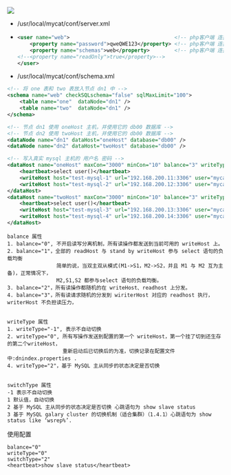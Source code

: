![](/assets/111fsdfsd.png)

* /usr/local/mycat/conf/server.xml
* ```xml
  <user name="web">                                  <!-- php客户端 连接的用户     -->
      <property name="password">qweQWE123</property> <!-- php客户端 连接的密码     -->
      <property name="schemas">web</property>        <!-- php客户端 连接的库名     -->
  <!--<property name="readOnly">true</property>-->
  </user>
  ```
* /usr/local/mycat/conf/schema.xml

```xml
<!-- 将 one 表和 two 表放入节点 dn1 中 -->
<schema name="web" checkSQLschema="false" sqlMaxLimit="100">
    <table name="one"  dataNode="dn1" />
    <table name="two"  dataNode="dn1" />
</schema>

<!-- 节点 dn1 使用 oneHost 主机，并使用它的 db00 数据库 -->
<!-- 节点 dn2 使用 twoHost 主机，并使用它的 db00 数据库 -->
<dataNode name="dn1" dataHost="oneHost" database="db00" />
<dataNode name="dn2" dataHost="twoHost" database="db00" />

<!-- 写入真实 mysql 主机的 用户名 密码 -->
<dataHost name="oneHost" maxCon="3000" minCon="10" balance="3" writeType="0" dbType="mysql" dbDriver="native" switchType="2"  slaveThreshold="100">
    <heartbeat>select user()</heartbeat>
    <writeHost host="test-mysql-1" url="192.168.200.11:3306" user="mycat" password="qweQWE123" />
    <writeHost host="test-mysql-2" url="192.168.200.12:3306" user="mycat" password="qweQWE123" />
</dataHost>
<dataHost name="twoHost" maxCon="3000" minCon="10" balance="3" writeType="0" dbType="mysql" dbDriver="native" switchType="2"  slaveThreshold="100">
    <heartbeat>select user()</heartbeat>
    <writeHost host="test-mysql-3" url="192.168.200.13:3306" user="mycat" password="qweQWE123" />
    <writeHost host="test-mysql-4" url="192.168.200.14:3306" user="mycat" password="qweQWE123" />
</dataHost>
```

```
balance 属性
1. balance="0", 不开启读写分离机制，所有读操作都发送到当前可用的 writeHost 上。
2. balance="1"，全部的 readHost 与 stand by writeHost 参与 select 语句的负载均衡
                简单的说，当双主双从模式(M1->S1，M2->S2，并且 M1 与 M2 互为主备)，正常情况下，
                M2,S1,S2 都参与select 语句的负载均衡。
3. balance="2"，所有读操作都随机的在 writeHost、readhost 上分发。
4. balance="3"，所有读请求随机的分发到 wiriterHost 对应的 readhost 执行，writerHost 不负担读压力，


writeType 属性
1. writeType="-1", 表示不自动切换
2. writeType="0", 所有写操作发送到配置的第一个 writeHost，第一个挂了切到还生存的第二个writeHost，
                  重新启动后已切换后的为准，切换记录在配置文件中:dnindex.properties .
4. writeType="2"，基于 MySQL 主从同步的状态决定是否切换


switchType 属性
-1 表示不自动切换
1 默认值，自动切换
2 基于 MySQL 主从同步的状态决定是否切换 心跳语句为 show slave status
3 基于 MySQL galary cluster 的切换机制（适合集群）（1.4.1）心跳语句为 show status like ‘wsrep%’.
```

使用配置

```
balance="0"
writeType="0"
switchType="2"
<heartbeat>show slave status</heartbeat>
```



